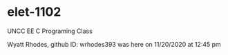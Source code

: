 # elet-1102
UNCC EE C Programing Class

Wyatt Rhodes, github ID: wrhodes393 was here on 11/20/2020 at 12:45 pm
